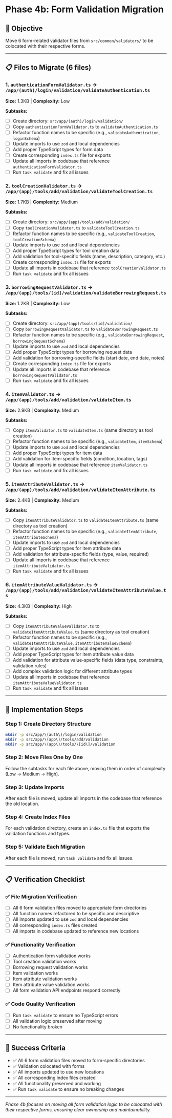 # Phase 4b: Form Validation Migration

## 🎯 Objective
Move 6 form-related validator files from `src/common/validators/` to be colocated with their respective forms.

---

## 📋 Files to Migrate (6 files)

### 1. `authenticationFormValidator.ts` → `/app/(auth)/login/validation/validateAuthentication.ts`
**Size:** 1.3KB | **Complexity:** Low

**Subtasks:**
- [ ] Create directory: `src/app/(auth)/login/validation/`
- [ ] Copy `authenticationFormValidator.ts` to `validateAuthentication.ts`
- [ ] Refactor function names to be specific (e.g., `validateAuthentication`, `loginSchema`)
- [ ] Update imports to use `zod` and local dependencies
- [ ] Add proper TypeScript types for form data
- [ ] Create corresponding `index.ts` file for exports
- [ ] Update all imports in codebase that reference `authenticationFormValidator.ts`
- [ ] Run `task validate` and fix all issues

### 2. `toolCreationValidator.ts` → `/app/(app)/tools/add/validation/validateToolCreation.ts`
**Size:** 1.7KB | **Complexity:** Medium

**Subtasks:**
- [ ] Create directory: `src/app/(app)/tools/add/validation/`
- [ ] Copy `toolCreationValidator.ts` to `validateToolCreation.ts`
- [ ] Refactor function names to be specific (e.g., `validateToolCreation`, `toolCreationSchema`)
- [ ] Update imports to use `zod` and local dependencies
- [ ] Add proper TypeScript types for tool creation data
- [ ] Add validation for tool-specific fields (name, description, category, etc.)
- [ ] Create corresponding `index.ts` file for exports
- [ ] Update all imports in codebase that reference `toolCreationValidator.ts`
- [ ] Run `task validate` and fix all issues

### 3. `borrowingRequestValidator.ts` → `/app/(app)/tools/[id]/validation/validateBorrowingRequest.ts`
**Size:** 1.2KB | **Complexity:** Low

**Subtasks:**
- [ ] Create directory: `src/app/(app)/tools/[id]/validation/`
- [ ] Copy `borrowingRequestValidator.ts` to `validateBorrowingRequest.ts`
- [ ] Refactor function names to be specific (e.g., `validateBorrowingRequest`, `borrowingRequestSchema`)
- [ ] Update imports to use `zod` and local dependencies
- [ ] Add proper TypeScript types for borrowing request data
- [ ] Add validation for borrowing-specific fields (start date, end date, notes)
- [ ] Create corresponding `index.ts` file for exports
- [ ] Update all imports in codebase that reference `borrowingRequestValidator.ts`
- [ ] Run `task validate` and fix all issues

### 4. `itemValidator.ts` → `/app/(app)/tools/add/validation/validateItem.ts`
**Size:** 2.9KB | **Complexity:** Medium

**Subtasks:**
- [ ] Copy `itemValidator.ts` to `validateItem.ts` (same directory as tool creation)
- [ ] Refactor function names to be specific (e.g., `validateItem`, `itemSchema`)
- [ ] Update imports to use `zod` and local dependencies
- [ ] Add proper TypeScript types for item data
- [ ] Add validation for item-specific fields (condition, location, tags)
- [ ] Update all imports in codebase that reference `itemValidator.ts`
- [ ] Run `task validate` and fix all issues

### 5. `itemAttributeValidator.ts` → `/app/(app)/tools/add/validation/validateItemAttribute.ts`
**Size:** 2.4KB | **Complexity:** Medium

**Subtasks:**
- [ ] Copy `itemAttributeValidator.ts` to `validateItemAttribute.ts` (same directory as tool creation)
- [ ] Refactor function names to be specific (e.g., `validateItemAttribute`, `itemAttributeSchema`)
- [ ] Update imports to use `zod` and local dependencies
- [ ] Add proper TypeScript types for item attribute data
- [ ] Add validation for attribute-specific fields (type, value, required)
- [ ] Update all imports in codebase that reference `itemAttributeValidator.ts`
- [ ] Run `task validate` and fix all issues

### 6. `itemAttributeValueValidator.ts` → `/app/(app)/tools/add/validation/validateItemAttributeValue.ts`
**Size:** 4.3KB | **Complexity:** High

**Subtasks:**
- [ ] Copy `itemAttributeValueValidator.ts` to `validateItemAttributeValue.ts` (same directory as tool creation)
- [ ] Refactor function names to be specific (e.g., `validateItemAttributeValue`, `itemAttributeValueSchema`)
- [ ] Update imports to use `zod` and local dependencies
- [ ] Add proper TypeScript types for item attribute value data
- [ ] Add validation for attribute value-specific fields (data type, constraints, validation rules)
- [ ] Add complex validation logic for different attribute types
- [ ] Update all imports in codebase that reference `itemAttributeValueValidator.ts`
- [ ] Run `task validate` and fix all issues

---

## 🚀 Implementation Steps

### Step 1: Create Directory Structure
```bash
mkdir -p src/app/\(auth\)/login/validation
mkdir -p src/app/\(app\)/tools/add/validation
mkdir -p src/app/\(app\)/tools/\[id\]/validation
```

### Step 2: Move Files One by One
Follow the subtasks for each file above, moving them in order of complexity (Low → Medium → High).

### Step 3: Update Imports
After each file is moved, update all imports in the codebase that reference the old location.

### Step 4: Create Index Files
For each validation directory, create an `index.ts` file that exports the validation functions and types.

### Step 5: Validate Each Migration
After each file is moved, run `task validate` and fix all issues.

---

## 📋 Verification Checklist

### ✅ File Migration Verification
- [ ] All 6 form validation files moved to appropriate form directories
- [ ] All function names refactored to be specific and descriptive
- [ ] All imports updated to use `zod` and local dependencies
- [ ] All corresponding `index.ts` files created
- [ ] All imports in codebase updated to reference new locations

### ✅ Functionality Verification
- [ ] Authentication form validation works
- [ ] Tool creation validation works
- [ ] Borrowing request validation works
- [ ] Item validation works
- [ ] Item attribute validation works
- [ ] Item attribute value validation works
- [ ] All form validation API endpoints respond correctly

### ✅ Code Quality Verification
- [ ] Run `task validate` to ensure no TypeScript errors
- [ ] All validation logic preserved after moving
- [ ] No functionality broken

---

## 🎯 Success Criteria

- ✅ All 6 form validation files moved to form-specific directories
- ✅ Validation colocated with forms
- ✅ All imports updated to use new locations
- ✅ All corresponding index files created
- ✅ All functionality preserved and working
- ✅ Run `task validate` to ensure no breaking changes

---

*Phase 4b focuses on moving all form validation logic to be colocated with their respective forms, ensuring clear ownership and maintainability.*
